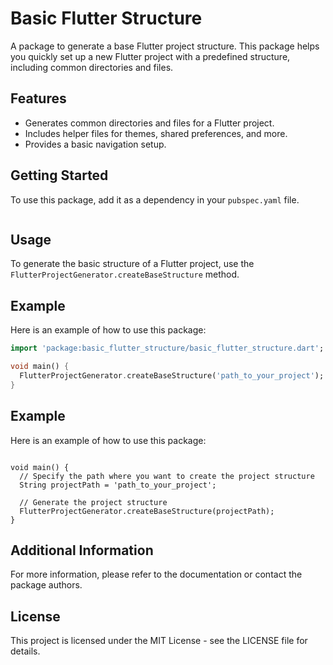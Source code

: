 # Basic Flutter Structure

A package to generate a base Flutter project structure. This package helps you quickly set up a new Flutter project with a predefined structure, including common directories and files.

## Features

- Generates common directories and files for a Flutter project.
- Includes helper files for themes, shared preferences, and more.
- Provides a basic navigation setup.

## Getting Started

To use this package, add it as a dependency in your `pubspec.yaml` file.

```yaml
```

## Usage

To generate the basic structure of a Flutter project, use the `FlutterProjectGenerator.createBaseStructure` method.

## Example

Here is an example of how to use this package:

```dart
import 'package:basic_flutter_structure/basic_flutter_structure.dart';

void main() {
  FlutterProjectGenerator.createBaseStructure('path_to_your_project');
}
```

## Example
Here is an example of how to use this package:
```import 'package:basic_flutter_structure/basic_flutter_structure.dart';

void main() {
  // Specify the path where you want to create the project structure
  String projectPath = 'path_to_your_project';
  
  // Generate the project structure
  FlutterProjectGenerator.createBaseStructure(projectPath);
}
```

## Additional Information

For more information, please refer to the documentation or contact the package authors.

## License

This project is licensed under the MIT License - see the LICENSE file for details.